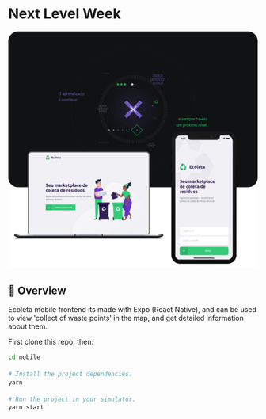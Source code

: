 # Next Level Week

![Ecoleta web](/assets/ecoleta.png)

## 🚀 Overview

Ecoleta mobile frontend its made with Expo (React Native), and can be used to view 'collect of waste points' in the map, and get detailed information about them.


First clone this repo, then:
```sh
cd mobile

# Install the project dependencies.
yarn

# Run the project in your simulator.
yarn start
```
